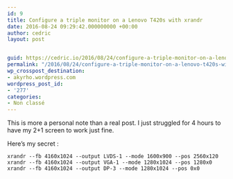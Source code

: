 ```yaml
---
id: 9
title: Configure a triple monitor on a Lenovo T420s with xrandr
date: 2016-08-24 09:29:42.000000000 +00:00
author: cedric
layout: post


guid: https://cedric.io/2016/08/24/configure-a-triple-monitor-on-a-lenovo-t420s-with-xrandr.html
permalink: "/2016/08/24/configure-a-triple-monitor-on-a-lenovo-t420s-with-xrandr/"
wp_crosspost_destination:
- akyrho.wordpress.com
wordpress_post_id:
- '277'
categories:
- Non classé
---
```

This is more a personal note than a real post. I just struggled for 4 hours to have my 2+1 screen to work just fine.

Here’s my secret :

<div class="highlighter-rouge">
  <div class="highlight">
    <pre class="highlight"><code>xrandr --fb 4160x1024 --output LVDS-1 --mode 1600x900 --pos 2560x120 
xrandr --fb 4160x1024 --output VGA-1 --mode 1280x1024 --pos 1280x0 
xrandr --fb 4160x1024 --output DP-3 --mode 1280x1024 --pos 0x0
</code></pre>
  </div>
</div>